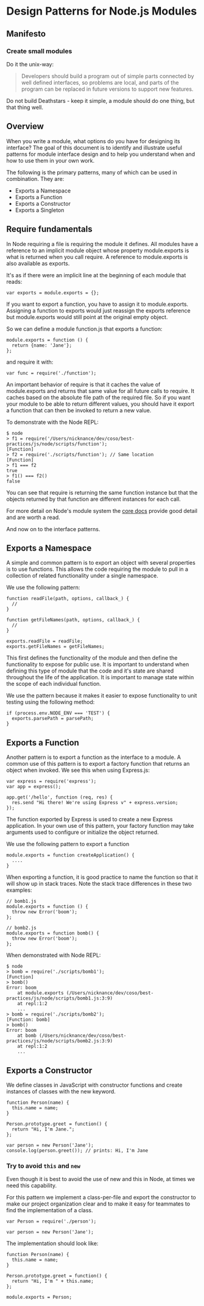 # Design Patterns for Node.js Modules

## Manifesto

### Create small modules

Do it the unix-way:

> Developers should build a program out of simple parts connected by well defined interfaces,
so problems are local, and parts of the program can be replaced in future versions
to support new features.

Do not build Deathstars - keep it simple, a module should do one thing, but that thing well.

## Overview
When you write a module, what options do you have for designing its interface?
The goal of this document is to identify and illustrate useful patterns for module
interface design and to help you understand when and how to use them in your own work.

The following is the primary patterns, many of which can be used in combination. They are:

* Exports a Namespace
* Exports a Function
* Exports a Constructor
* Exports a Singleton

## Require fundamentals
In Node requiring a file is requiring the module it defines. All modules have a
reference to an implicit module object whose property module.exports is what is
returned when you call require. A reference to module.exports is also
available as exports.

It's as if there were an implicit line at the beginning of each module that reads:

```
var exports = module.exports = {};
```
If you want to export a function, you have to assign it to module.exports.
Assigning a function to exports would just reassign the exports reference but
module.exports would still point at the original empty object.

So we can define a module function.js that exports a function:
```
module.exports = function () {
  return {name: 'Jane'};
};
```
and require it with:
```
var func = require('./function');
```
An important behavior of require is that it caches the value of module.exports
and returns that same value for all future calls to require. It caches based on
the absolute file path of the required file. So if you want your module to be
able to return different values, you should have it export a function that can
then be invoked to return a new value.

To demonstrate with the Node REPL:
```
$ node
> f1 = require('/Users/nicknance/dev/coso/best-practices/js/node/scripts/function');
[Function]
> f2 = require('./scripts/function'); // Same location
[Function]
> f1 === f2
true
> f1() === f2()
false
```
You can see that require is returning the same function instance but that the
objects returned by that function are different instances for each call.

For more detail on Node's module system the [core docs](http://nodejs.org/api/modules.html)
provide good detail and are worth a read.

And now on to the interface patterns.

## Exports a Namespace
A simple and common pattern is to export an object with several properties is to
use functions.  This allows the code requiring the module to pull in a collection
of related functionality under a single namespace.

We use the following pattern:
```
function readFile(path, options, callback_) {
  //
}

function getFileNames(path, options, callback_) {
  //
}

exports.readFile = readFile;
exports.getFileNames = getFileNames;
```
This first defines the functionality of the module and then define the functionality
to expose for public use.  It is important to understand when defining this type
of module that the code and it's state are shared throughout the life of the application.  It
is important to manage state within the scope of each individual function.

We use the pattern because it makes it easier to expose functionality to unit testing
using the following method:
```
if (process.env.NODE_ENV === 'TEST') {
  exports.parsePath = parsePath;
}
```

## Exports a Function
Another pattern is to export a function as the interface to a module. A common use
of this pattern is to export a factory function that returns an object when invoked.
We see this when using Express.js:
```
var express = require('express');
var app = express();

app.get('/hello', function (req, res) {
  res.send "Hi there! We're using Express v" + express.version;
});
```
The function exported by Express is used to create a new Express application.
In your own use of this pattern, your factory function may take arguments used
to configure or initialize the object returned.

We use the following pattern to export a function
```
module.exports = function createApplication() {
  ....
}
```
When exporting a function, it is good practice to name the function so that it
will show up in stack traces. Note the stack trace differences in these two examples:
```
// bomb1.js
module.exports = function () {
  throw new Error('boom');
};
```
```
// bomb2.js
module.exports = function bomb() {
  throw new Error('boom');
};
```
When demonstrated with Node REPL:
```
$ node
> bomb = require('./scripts/bomb1');
[Function]
> bomb()
Error: boom
    at module.exports (/Users/nicknance/dev/coso/best-practices/js/node/scripts/bomb1.js:3:9)
    at repl:1:2
    ...
> bomb = require('./scripts/bomb2');
[Function: bomb]
> bomb()
Error: boom
    at bomb (/Users/nicknance/dev/coso/best-practices/js/node/scripts/bomb2.js:3:9)
    at repl:1:2
    ...
```

## Exports a Constructor
We define classes in JavaScript with constructor functions and create instances
of classes with the new keyword.
```
function Person(name) {
  this.name = name;
}

Person.prototype.greet = function() {
  return "Hi, I'm Jane.";
};

var person = new Person('Jane');
console.log(person.greet()); // prints: Hi, I'm Jane
```

### Try to avoid `this` and `new`
Even though it is best to avoid the use of new and this in Node, at times we need
this capability.  

For this pattern we implement a class-per-file and export the
constructor to make our project organization clear and to make it easy for
teammates to find the implementation of a class.
```
var Person = require('./person');

var person = new Person('Jane');
```
The implementation should look like:
```
function Person(name) {
  this.name = name;
}

Person.prototype.greet = function() {
  return "Hi, I'm " + this.name;
};

module.exports = Person;
```
